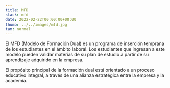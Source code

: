 ```yaml
---
title: MFD
stack: mfd
date: 2022-02-22T00:00:00+00:00
thumb: ../../images/mfd.jpg
tam: normal
---
```


El MFD (Modelo de Formación Dual) es un programa de inserción temprana de los estudiantes en el ámbito laboral. Los estudiantes que ingresan a este modelo pueden 
validar materias de su plan de estudio a partir de su aprendizaje adquirido en la empresa.

El propósito principal de la formación dual está orientado a un proceso educativo integral, a través de una alianza estratégica entre la empresa y la academia.

<!-- ##### Características principales

- Aprendizaje significativo del estudiante, quien no solo aprende contenidos teóricos, sino que adquiere competencias en entornos reales; formación dual basada en un plan de rotación de puestos circunscrito en el desarrollo de proyectos de resultados tangibles y mensurables.

- El aprovechamiento y la aplicación de herramientas tecnológicas y procedimentales actualizadas, de los que no dispone la Universidad y que la empresa posee.
  
- Insumo vital para la institución educativa en la actualización de los planes de estudio según las necesidades de formación, debido a los acelerados avances tecnológicos que exigen los estándares de eficiencia y competitividad en las empresas.
  
- El aporte de conocimiento de la empresa a la Universidad por medio de la interacción mentor empresa – estudiante – mentor academia, que le brinda al estudiante la posibilidad de acreditar asignaturas con base en la demostración de competencias, con apego a los principios de flexibilidad curricular. -->